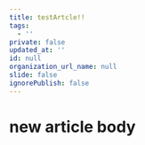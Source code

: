 ```yaml
---
title: testArtcle!!
tags:
  - ''
private: false
updated_at: ''
id: null
organization_url_name: null
slide: false
ignorePublish: false
---
```

# new article body
